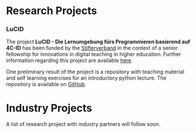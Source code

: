# Research Projects

### LuCID
The project **LuCID - Die Lernumgebung fürs Programmieren basierend auf 4C-ID** has been funded by the [Stifterverband](https://www.stifterverband.org/) in the context of a senior fellowship 
for innovations in digital teaching in higher education. Further information regarding this project are available [here](https://www.stifterverband.org/digital-lehrfellows-nrw/2019/drumm).

One preliminary result of the project is a repository with teaching material and self learning exercises for an introductory python lecture. The repository is available on [GitHub](github.com/ceedee666/python_introduction).

# Industry Projects

A list of research project with industry partners will follow soon. 
